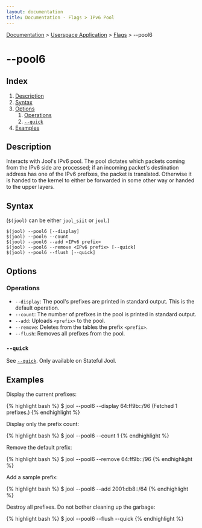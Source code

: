 ```yaml
---
layout: documentation
title: Documentation - Flags > IPv6 Pool
---
```


[Documentation](doc-index.html) > [Userspace Application](doc-index.html#userspace-application) > [Flags](usr-flags.html) > \--pool6

# \--pool6

## Index

1. [Description](#description)
2. [Syntax](#syntax)
3. [Options](#options)
   1. [Operations](#operations)
   2. [`--quick`](#quick)
4. [Examples](#examples)

## Description

Interacts with Jool's IPv6 pool. The pool dictates which packets coming from the IPv6 side are processed; if an incoming packet's destination address has one of the IPv6 prefixes, the packet is translated. Otherwise it is handed to the kernel to either be forwarded in some other way or handed to the upper layers.

## Syntax

(`$(jool)` can be either `jool_siit` or `jool`.)

	$(jool) --pool6 [--display]
	$(jool) --pool6 --count
	$(jool) --pool6 --add <IPv6 prefix>
	$(jool) --pool6 --remove <IPv6 prefix> [--quick]
	$(jool) --pool6 --flush [--quick]

## Options

### Operations

* `--display`: The pool's prefixes are printed in standard output. This is the default operation.
* `--count`: The number of prefixes in the pool is printed in standard output.
* `--add`: Uploads `<prefix>` to the pool.
* `--remove`: Deletes from the tables the prefix `<prefix>`.
* `--flush`: Removes all prefixes from the pool.

### `--quick`

See [`--quick`](usr-flags-quick.html). Only available on Stateful Jool.

## Examples

Display the current prefixes:

{% highlight bash %}
$ jool --pool6 --display
64:ff9b::/96
  (Fetched 1 prefixes.)
{% endhighlight %}

Display only the prefix count:

{% highlight bash %}
$ jool --pool6 --count
1
{% endhighlight %}

Remove the default prefix:

{% highlight bash %}
$ jool --pool6 --remove 64:ff9b::/96
{% endhighlight %}

Add a sample prefix:

{% highlight bash %}
$ jool --pool6 --add 2001:db8::/64
{% endhighlight %}

Destroy all prefixes. Do not bother cleaning up the garbage:

{% highlight bash %}
$ jool --pool6 --flush --quick
{% endhighlight %}

